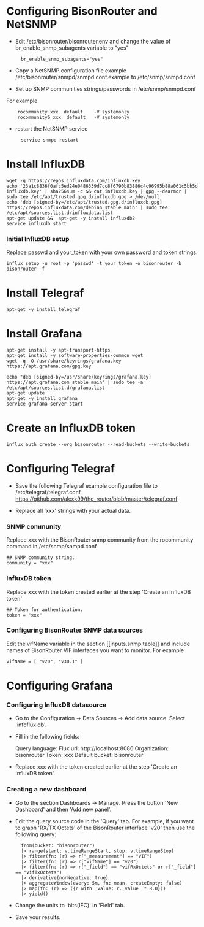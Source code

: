 # Configuring BisonRouter and NetSNMP

- Edit /etc/bisonrouter/bisonrouter.env and change the value of br_enable_snmp_subagents variable to "yes"

        br_enable_snmp_subagents="yes"

- Copy a NetSNMP configuration file example /etc/bisonrouter/snmpd/snmpd.conf.example to /etc/snmp/snmpd.conf

- Set up SNMP communities strings/passwords in /etc/snmp/snmpd.conf

For example

        rocommunity xxx  default    -V systemonly
        rocommunity6 xxx  default   -V systemonly

- restart the NetSNMP service

        service snmpd restart

# Install InfluxDB

    wget -q https://repos.influxdata.com/influxdb.key
    echo '23a1c8836f0afc5ed24e0486339d7cc8f6790b83886c4c96995b88a061c5bb5d influxdb.key' | sha256sum -c && cat influxdb.key | gpg --dearmor | sudo tee /etc/apt/trusted.gpg.d/influxdb.gpg > /dev/null
    echo 'deb [signed-by=/etc/apt/trusted.gpg.d/influxdb.gpg] https://repos.influxdata.com/debian stable main' | sudo tee /etc/apt/sources.list.d/influxdata.list
    apt-get update &&  apt-get -y install influxdb2
    service influxdb start

### Initial InfluxDB setup

Replace passwd and your_token with your own password and token strings.

    influx setup -u root -p 'passwd' -t your_token -o bisonrouter -b bisonrouter -f

# Install Telegraf

    apt-get -y install telegraf

# Install Grafana

    apt-get install -y apt-transport-https
    apt-get install -y software-properties-common wget
    wget -q -O /usr/share/keyrings/grafana.key https://apt.grafana.com/gpg.key

    echo "deb [signed-by=/usr/share/keyrings/grafana.key] https://apt.grafana.com stable main" | sudo tee -a /etc/apt/sources.list.d/grafana.list
    apt-get update
    apt-get -y install grafana
    service grafana-server start

# Create an InfluxDB token 

    influx auth create --org bisonrouter --read-buckets --write-buckets

# Configuring Telegraf

- Save the following Telegraf example configuration file to /etc/telegraf/telegraf.conf
https://github.com/alexk99/the_router/blob/master/telegraf.conf

- Replace all 'xxx' strings with your actual data.

### SNMP community

Replace xxx with the BisonRouter snmp community from the rocommunity command in /etc/snmp/snmpd.conf

    ## SNMP community string.
    community = "xxx"

### InfluxDB token

Replace xxx with the token created earlier at the step 'Create an InfluxDB token'

    ## Token for authentication.
    token = "xxx"
    
### Configuring BisonRouter SNMP data sources

Edit the vifName variable in the section [[inputs.snmp.table]] and include names of BisonRouter VIF interfaces you want to monitor.
For example

    vifName = [ "v20", "v30.1" ]

# Configuring Grafana

### Configuring InfluxDB datasource

- Go to the Configuration -> Data Sources -> Add data source. Select 'infoflux db'.
- Fill in the following fields:

    Query language: Flux
    url: http://localhost:8086
    Organization: bisonrouter
    Token: xxx
    Default bucket: bisonrouter

- Replace xxx with the token created earlier at the step 'Create an InfluxDB token'.

### Creating a new dashboard

- Go to the section Dashboards -> Manage. Press the button 'New Dashboard' and then 'Add new panel'.

- Edit the query source code in the 'Query' tab.
For example, if you want to graph 'RX/TX Octets' of the BisonRouter interface 'v20' then use the following query:

        from(bucket: "bisonrouter")
        |> range(start: v.timeRangeStart, stop: v.timeRangeStop)
        |> filter(fn: (r) => r["_measurement"] == "VIF")
        |> filter(fn: (r) => r["vifName"] == "v20")
        |> filter(fn: (r) => r["_field"] == "vifRxOctets" or r["_field"] == "vifTxOctets")
        |> derivative(nonNegative: true)
        |> aggregateWindow(every: 5m, fn: mean, createEmpty: false)    
        |> map(fn: (r) => ({r with _value: r._value  * 8.0}))
        |> yield()

- Change the units to 'bits(IEC)' in 'Field' tab.

- Save your results.
